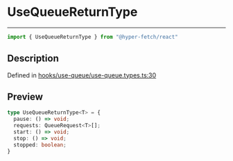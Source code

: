 

# UseQueueReturnType

<div class="api-docs__separator" data-reactroot="">

---

</div><div class="api-docs__import" data-reactroot="">

```ts
import { UseQueueReturnType } from "@hyper-fetch/react"
```

</div><div class="api-docs__section">

## Description

</div><div class="api-docs__description"><span class="api-docs__do-not-parse">



</span></div><p class="api-docs__definition">

Defined in [hooks/use-queue/use-queue.types.ts:30](https://github.com/BetterTyped/hyper-fetch/blob/a5ae46b5/packages/react/src/hooks/use-queue/use-queue.types.ts#L30)

</p><div class="api-docs__section">

## Preview

</div><div class="api-docs__preview type">

```ts
type UseQueueReturnType<T> = {
  pause: () => void; 
  requests: QueueRequest<T>[]; 
  start: () => void; 
  stop: () => void; 
  stopped: boolean; 
}
```

</div>